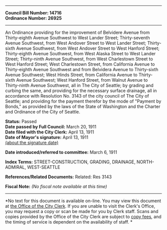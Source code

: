 * * * * *  
  
**Council Bill Number: [](#h0)[](#h2)14716**   
**Ordinance Number: 26925**  
  
* * * * *  
  
An Ordinance providing for the improvement of Belvidere Avenue from Thirty-eighth Avenue Southwest to West Lander Street; Thirty-seventh Avenue Southwest, from West Andover Street to West Lander Street; Thirty-sixth Avenue Southwest, from West Andover Street to West Hanford Street; Thirty-eighth Avenue Southwest, from West Alaska Street to West Lander Street; Thirty-ninth Avenue Southwest, from West Charlestown Street to West Hanford Street; West Charlestown Street, from California Avenue to Thirty-eighth Avenue Southwest and from Belvidera Avenue to Thirty-sixth Avenue Southwest; West Hinds Street, from California Avenue to Thirty-sixth Avenue Southwest; West Hanford Street, from Walnut Avenue to Thirty-ninth Avenue Southwest, all in The City of Seattle; by grading and curbing the same, and providing for the necessary surface drainage, all in accordance with Resolution No. 3143 of the city council of The City of Seattle; and providing for the payment therefor by the mode of "Payment by Bonds," as provided by the laws of the State of Washington and the Charter and Ordinance of the City of Seattle.  
  
**Status:** Passed   
**Date passed by Full Council:** March 20, 1911   
**Date filed with the City Clerk:** April 13, 1911   
**Date of Mayor's signature:** April 13, 1911   
[(about the signature date)](/~public/approvaldate.htm)   
  
  
**Date introduced/referred to committee:** March 6, 1911   
  
**Index Terms:** STREET-CONSTRUCTION, GRADING, DRAINAGE, NORTH-ADMIRAL, WEST-SEATTLE  
  
**References/Related Documents:** Related: Res 3143  
  
**Fiscal Note:** *(No fiscal note available at this time)*  
  
* * * * *  
  
*No text for this document is available on-line. You may view this document at [the Office of the City Clerk](http://www.seattle.gov/leg/clerk/contactUs.htm). If you are unable to visit the Clerk's Office, you may request a copy or scan be made for you by Clerk staff. Scans and copies provided by the Office of the City Clerk are subject to [copy fees](http://clerk.seattle.gov/~public/clerkfees.htm), and the timing of service is dependent on the availability of staff. *  
  
  

